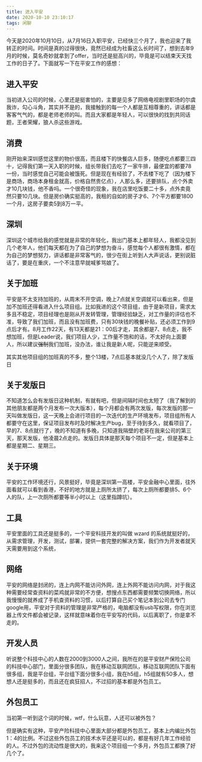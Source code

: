 ```yaml
---
title: 进入平安
date: 2020-10-10 23:10:17
tags: 闲聊
---
```


今天是2020年10月10日，从7月16日入职平安，已经快三个月了，我也迎来了我转正的时间。时间是真的过得很快，竟然已经成为社畜这么长时间了，想到去年9月的时候，莫名奇妙就拿到了offer，当时还是挺高兴的，毕竟是可以结束天天找工作的日子了。下面就写一下在平安工作的感想：

## 进入平安

当初进入公司的时候，心里还是挺害怕的，主要是见多了网络电视剧里职场的尔虞我诈，勾心斗角，其实并不是的，我接触到的每一个人都是互相尊重的，讲话都是客客气气的，都是老师老师的叫。而且大家都是年轻人，可以很快的找到共同话题，王者荣耀，狼人杀这些游戏。

## 消费

刚开始来深圳感觉这里的物价很高，而且楼下的快餐店人巨多，随便吃点都要三四十，记得我们第一天入职的时候，组长带我们去吃了一家牛排，最便宜的都要78一份，当时感觉自己可能会被饿死。但是现在有经验了，不去楼下吃了（因为楼下是商场，商场本身租金就高，价格自然贵亿点），人那么多，还要排队，点个外卖才10几块钱，他不香吗。一个很奇怪的现象，我在店里吃饭要二十多，点外卖竟然只要10几块。但是房价确实挺高的，我租的自如的房子才6、7个平方都要1800一个月，这房子要卖5到8万一平。

## 深圳

深圳这个城市给我的感觉就是非常的年轻化，我出门基本上都年轻人，我都没见到几个老年人，他们每天都在为了自己的梦想为奋斗，感觉每个人都很有激情，都在为自己的梦想努力，讲话都是非常客气的，很少在街上听到人大声说话，更别说脏话了，要是在重庆，一个不注意早就喊爹骂娘了。

## 关于加班

平安是不太支持加班的，从周末不开空调，晚上7点就关空调就可以看出来，但是加不加班还得看进入什么项目组。比如我进的这个项目组，由于是新项目，需求太多且不稳定，项目经理也是刚从开发转管理，管理经验缺乏，对工作量的评估也不准，导致了我们加班，而且没有加班费，只有30块钱的晚餐补贴，还必须工作到9点后才有。8月工作22天，有13天都是21：00后才走，其余都是7、8点走，我不想加班，但是Leader说，我们项目人少，工作量不饱和的话，不太好向上面要人，所以建议<del>强制</del>我们加班，没办法，谁让我是新人呢，只能逆来顺受。

其实其他项目组的加班真的不多，整个13楼，7点后基本就没几个人了，除了发版日

## 关于发版日

不知道怎么会有发版日这种机制，有就有吧，但是间隔时间也太短了（我了解到的其他朋友都是两个月发布一次大版本），每个月都会有两次发版，每次发版的那一天叫做发版日，这一天晚上会进行项目的一次迭代的生产环境发布，项目组所有人都要守在这里，保证项目发布时及时解决生产bug，至于待到多久，就看项目了，早的7、8点就行了，晚的不知道有多晚，只知道我隔壁的老哥在我来公司的第三天，那天发版，他凌晨2点走的。发版日具体是那天每个项目不一定，但是基本上都是星期二、星期三。

## 关于环境

平安的工作环境还行，风景挺好，毕竟是深圳第一高楼，平安金融中心里面，往外面看就可以看到香港，不好的地方就是上厕所太挤了，每次上厕所都要排5、6个人的队，上一次厕所都要等半小时以上（这里指蹲坑）。

## 工具

平安里面的工具还是挺多的，一个平安科技开发的叫做 wzard 的系统就挺好的，从需求管理，开发，测试，部署，提供一套完整的解决方案，我们作为开发者就天天需要用到这个系统，

## 网络

平安的网络是封闭的，连上内网不能访问外网，连上外网不能访问内网，对于我这种需要经常查资料的菜鸡就非常的不方便，想搜点东西都需要频繁切换网络，所以我慢慢的就养成了手机查资料的习惯，以后打算自己买个笔记本到公司去专门google用，平安对于资料的管理是非常严格的，电脑都没有usb写权限，你在浏览器上传文件都会被记录，这样就意味着你在平安写的代码，以后离职了，你是拿不走的。

## 开发人员

听说整个科技中心的人数在2000到3000人之间，我所在的是平安财产保险公司的科技中心部门，里面分很多团队，我在移动互联网团队，移动互联网团队下面有很多组，我是平台组，平台组下面分很多小组，我在h5组，h5组就有50多人，想想人还是挺多的，而且还在疯狂招人，不过招的基本都是外包员工。

## 外包员工

当初第一听到这个词的时候，wtf，什么玩意，人还可以被外包？

但是确实有这种，平安产险科技中心里面大部分都是外包员工，基本上内编比外包1：4的比例。不过这些外包员工的技术水平还是可以的，都是有好几年工作经验的人。不过外包的流动性是很大的，我来这个项目组一个多月，外包员工都换了好几个了。

